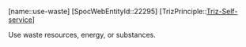 ﻿---
type: TrizPrincipleSub
aliases:
- use-waste
license: CC BY-SA 4.0
copyright: https://github.com/SpocWeb
IsDeleted: false
IsReadOnly: false
Confidential: public
tags: 
- Triz/Principle/Sub
---
[name::use-waste]
[SpocWebEntityId::22295]
[TrizPrinciple::[Triz-Self-service](tech/Triz/Principle/Triz-Self-service.md)]

Use waste resources, energy, or substances.
